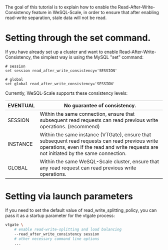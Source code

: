 # 

The goal of this tutorial is to explain how to enable the Read-After-Write-Consistency feature in WeSQL-Scale, in order to ensure that after enabling read-write separation, stale data will not be read.

# Setting through the set command.

If you have already set up a cluster and want to enable Read-After-Write-Consistency, the simplest way is using the MySQL "set" command:

```
# session
set session read_after_write_consistency='SESSION'

# global
set global read_after_write_consistency='SESSION'

```

Currently, WeSQL-Scale supports these consistency levels:

| EVENTUAL | No guarantee of consistency. |
| --- | --- |
| SESSION | Within the same connection, ensure that subsequent read requests can read previous write operations. (recommend) |
| INSTANCE | Within the same instance (VTGate), ensure that subsequent read requests can read previous write operations, even if the read and write requests are not initiated by the same connection. |
| GLOBAL | Within the same WeSQL-Scale cluster, ensure that any read request can read previous write operations. |

# Setting via launch parameters

If you need to set the default value of read_write_splitting_policy, you can pass it as a startup parameter for the vtgate process:
```bash
vtgate \
    # enable read-write-splitting and load balancing
    --read_after_write_consistency session
    # other necessary command line options
    ...
```